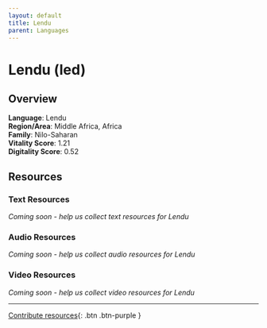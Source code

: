 ```yaml
---
layout: default
title: Lendu
parent: Languages
---
```


# Lendu (led)

## Overview

**Language**: Lendu  
**Region/Area**: Middle Africa, Africa  
**Family**: Nilo-Saharan  
**Vitality Score**: 1.21  
**Digitality Score**: 0.52  

## Resources

### Text Resources
*Coming soon - help us collect text resources for Lendu*

### Audio Resources
*Coming soon - help us collect audio resources for Lendu*

### Video Resources
*Coming soon - help us collect video resources for Lendu*

---

[Contribute resources](https://fairtrain.github.io/){: .btn .btn-purple }
